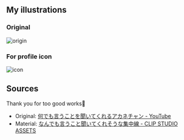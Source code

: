 ## My illustrations
### Original

![origin](https://user-images.githubusercontent.com/75349575/159696827-992e4393-ae25-400f-8303-3e0f9c291294.jpg)

### For profile icon

![icon](https://user-images.githubusercontent.com/75349575/159702103-1e4f8f28-a347-49ea-a848-f038b19a91ab.jpg)

## Sources

Thank you for too good works🌸

- Original: [何でも言うことを聞いてくれるアカネチャン - YouTube](https://www.youtube.com/watch?v=OVuYIMa5XBw&t=201s)
- Material: [なんでも言うこと聞いてくれそうな集中線 - CLIP STUDIO ASSETS](https://assets.clip-studio.com/ja-jp/detail?id=1735439)
